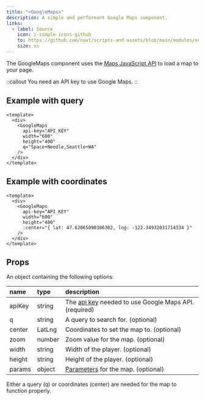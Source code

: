 ```yaml
---
title: "<GoogleMaps>"
description: A simple and performant Google Maps component.
links:
  - label: Source
    icon: i-simple-icons-github
    to: https://github.com/nuxt/scripts-and-assets/blob/main/modules/nuxt-third-party-capital/src/runtime/components/GoogleMaps.ts
    size: xs
---
```


The GoogleMaps component uses the [Maps JavaScript API](https://developers.google.com/maps/documentation/javascript) to load a map to your page.

::callout
You need an API key to use Google Maps.
::

## Example with query

```vue
<template>
  <div>
    <GoogleMaps
      api-key="API_KEY"
      width="600"
      height="400"
      q="Space+Needle,Seattle+WA"
    />
  </div>
</template>
```

## Example with coordinates

```vue
<template>
  <div>
    <GoogleMaps
      api-key="API_KEY"
      width="600"
      height="400"
      :center="{ lat: 47.62065090386302, lng: -122.34932031714334 }"
    />
  </div>
</template>
```

## Props

An object containing the following options:

| name | type | description                       |
|:-----|:-------|:--------------------------------|
| apiKey | string | The [api key](https://developers.google.com/maps/documentation/javascript/get-api-key) needed to use Google Maps API. (required)|
| q | string | A query to search for. (optional)|
| center | LatLng | Coordinates to set the map to. (optional) |
| zoom | number | Zoom value for the map. (optional) |
| width | string | Width of the player. (optional)|
| height | string | Height of the player. (optional)|
| params | object | [Parameters](https://developers.google.com/maps/documentation/javascript/load-maps-js-api#optional_parameters) for the map. (optional)|

Either a query (q) or coordinates (center) are needed for the map to function properly.
